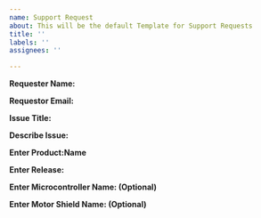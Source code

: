 ```yaml
---
name: Support Request
about: This will be the default Template for Support Requests
title: ''
labels: ''
assignees: ''

---
```

**Requester Name:**

**Requestor Email:**

**Issue Title:**

**Describe Issue:**

**Enter Product:Name**

**Enter Release:**

**Enter Microcontroller Name: (Optional)**

**Enter Motor Shield Name: (Optional)**
